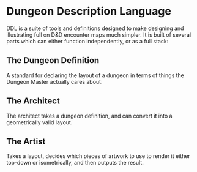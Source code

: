 # Dungeon Description Language

DDL is a suite of tools and definitions designed to make designing and illustrating full on D&D encounter maps much simpler. It is built of several parts which can either function independently, or as a full stack:

## The Dungeon Definition

A standard for declaring the layout of a dungeon in terms of things the Dungeon Master actually cares about.

## The Architect

The architect takes a dungeon definition, and can convert it into a geometrically valid layout.

## The Artist

Takes a layout, decides which pieces of artwork to use to render it either top-down or isometrically, and then outputs the result.
